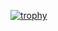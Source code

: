 [![trophy](https://github-profile-trophy.vercel.app/?username=ryo-ma&theme=matrix&rank=SECRET)](https://github.com/ryo-ma/github-profile-trophy)
